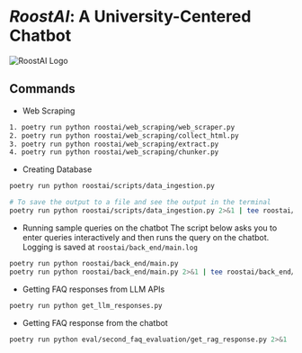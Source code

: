 # _RoostAI_: A University-Centered Chatbot

![RoostAI Logo](https://github.com/user-attachments/assets/dc626e71-e946-4065-a818-1b7ed0148417)


## Commands

- Web Scraping
```bash
1. poetry run python roostai/web_scraping/web_scraper.py
2. poetry run python roostai/web_scraping/collect_html.py
3. poetry run python roostai/web_scraping/extract.py
4. poetry run python roostai/web_scraping/chunker.py
```

- Creating Database
```bash
poetry run python roostai/scripts/data_ingestion.py

# To save the output to a file and see the output in the terminal
poetry run python roostai/scripts/data_ingestion.py 2>&1 | tee roostai/scripts/data_ingestion_v2.out
```

- Running sample queries on the chatbot
    The script below asks you to enter queries interactively and then runs the query on the chatbot.
    Logging is saved at `roostai/back_end/main.log`
```bash
poetry run python roostai/back_end/main.py
poetry run python roostai/back_end/main.py 2>&1 | tee roostai/back_end/dry-run.out
```

-  Getting FAQ responses from LLM APIs
```bash
poetry run python get_llm_responses.py
```

- Getting FAQ response from the chatbot
```bash
poetry run python eval/second_faq_evaluation/get_rag_response.py 2>&1 | tee eval/second_faq_evaluation/get_rag_response.out
```
